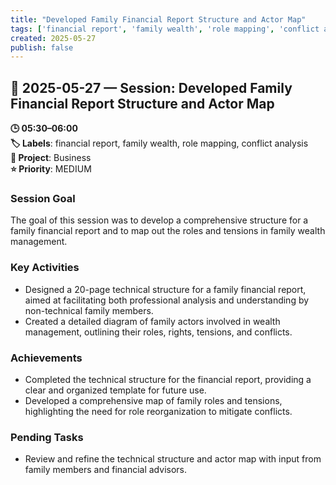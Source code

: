 ```yaml
---
title: "Developed Family Financial Report Structure and Actor Map"
tags: ['financial report', 'family wealth', 'role mapping', 'conflict analysis']
created: 2025-05-27
publish: false
---
```


## 📅 2025-05-27 — Session: Developed Family Financial Report Structure and Actor Map

**🕒 05:30–06:00**  
**🏷️ Labels**: financial report, family wealth, role mapping, conflict analysis  
**📂 Project**: Business  
**⭐ Priority**: MEDIUM  


### Session Goal
The goal of this session was to develop a comprehensive structure for a family financial report and to map out the roles and tensions in family wealth management.

### Key Activities
- Designed a 20-page technical structure for a family financial report, aimed at facilitating both professional analysis and understanding by non-technical family members.
- Created a detailed diagram of family actors involved in wealth management, outlining their roles, rights, tensions, and conflicts.

### Achievements
- Completed the technical structure for the financial report, providing a clear and organized template for future use.
- Developed a comprehensive map of family roles and tensions, highlighting the need for role reorganization to mitigate conflicts.

### Pending Tasks
- Review and refine the technical structure and actor map with input from family members and financial advisors.
